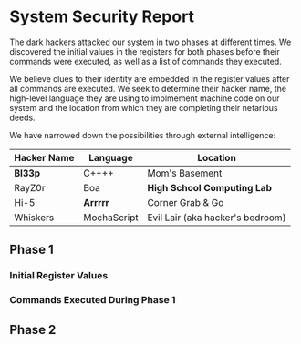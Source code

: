 # System Security Report

The dark hackers attacked our system in two phases at different times. We discovered the initial values in the registers for both phases before their commands were executed, as well as a list of commands they executed. 

We believe clues to their identity are embedded in the register values after all commands are executed. We seek to determine their hacker name, the high-level language they are using to implmement machine code on our system and the location from which they are completing their nefarious deeds.

We have narrowed down the possibilities through external intelligence:

Hacker Name | Language | Location
------------|----------|---------
**Bl33p** | C++++ | Mom's Basement
RayZ0r | Boa | **High School Computing Lab**
Hi-5 | **Arrrrr** | Corner Grab & Go
Whiskers | MochaScript | Evil Lair (aka hacker's bedroom)

## Phase 1

### Initial Register Values

### Commands Executed During Phase 1


## Phase 2 